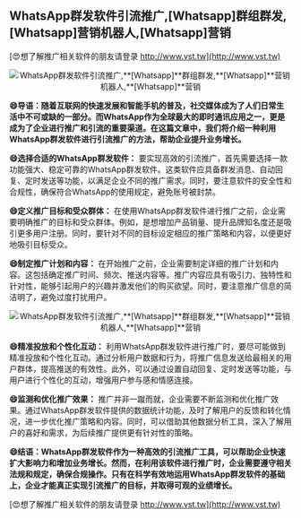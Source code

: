 ## **WhatsApp群发软件引流推广,**[Whatsapp]**群组群发,**[Whatsapp]**营销机器人,**[Whatsapp]**营销**

[😍想了解推广相关软件的朋友请登录 http://www.vst.tw](http://www.vst.tw)

 <center><img src="https://vst.tw/MP4/tuiguang/png/2.png" alt="WhatsApp群发软件引流推广,**[Whatsapp]**群组群发,**[Whatsapp]**营销机器人,**[Whatsapp]**营销"></center>

**😄导语：随着互联网的快速发展和智能手机的普及，社交媒体成为了人们日常生活中不可或缺的一部分。而WhatsApp作为全球最大的即时通讯应用之一，更是成为了企业进行推广和引流的重要渠道。在这篇文章中，我们将介绍一种利用WhatsApp群发软件进行引流推广的方法，帮助企业提升业务增长。**

**😄选择合适的WhatsApp群发软件：**
要实现高效的引流推广，首先需要选择一款功能强大、稳定可靠的WhatsApp群发软件。这类软件应具备群发消息、自动回复、定时发送等功能，以满足企业不同的推广需求。同时，要注意软件的安全性和合规性，确保符合WhatsApp的使用规定，避免账号被封禁。

**😄定义推广目标和受众群体：**
在使用WhatsApp群发软件进行推广之前，企业需要明确推广的目标和受众群体。例如，是想增加产品销量、提升品牌知名度还是吸引更多用户注册。同时，要针对不同的目标设定相应的推广策略和内容，以便更好地吸引目标受众。

**😄制定推广计划和内容：**
在开始推广之前，企业需要制定详细的推广计划和内容。这包括确定推广时间、频次、推送内容等。推广内容应具有吸引力、独特性和针对性，能够引起用户的兴趣并激发他们的购买欲望。同时，要注意推广信息的简洁明了，避免过度打扰用户。

 <center><img src="https://vst.tw/MP4/tuiguang/png/5.png" alt="WhatsApp群发软件引流推广,**[Whatsapp]**群组群发,**[Whatsapp]**营销机器人,**[Whatsapp]**营销"></center>

**😄精准投放和个性化互动：**
利用WhatsApp群发软件进行推广时，要尽可能做到精准投放和个性化互动。通过分析用户数据和行为，将推广信息发送给最相关的用户群体，提高推送的有效性。此外，可以通过设置自动回复、定时发送等功能，与用户进行个性化的互动，增强用户参与感和情感连接。

**😄监测和优化推广效果：**
推广并非一蹴而就，企业需要不断监测和优化推广效果。通过WhatsApp群发软件提供的数据统计功能，及时了解用户的反馈和转化情况，进一步优化推广策略和内容。同时，可以借助其他数据分析工具，深入了解用户的喜好和需求，为后续推广提供更有针对性的策略。

**😄结语：WhatsApp群发软件作为一种高效的引流推广工具，可以帮助企业快速扩大影响力和增加业务增长。然而，在利用该软件进行推广时，企业需要遵守相关法规和规定，确保合规操作。只有在科学有效地运用WhatsApp群发软件的基础上，企业才能真正实现引流推广的目标，并取得可观的业绩增长。**

[😍想了解推广相关软件的朋友请登录 http://www.vst.tw](http://www.vst.tw)



